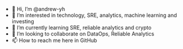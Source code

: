 - 👋 Hi, I’m @andrew-yh
- 👀 I’m interested in technology, SRE, analytics, machine learning and investing
- 🌱 I’m currently learning SRE, reliable analytics and crypto
- 💞️ I’m looking to collaborate on DataOps, Reliable Analytics
- 📫 How to reach me here in GitHub

<!---
andrew-yh/andrew-yh is a ✨ special ✨ repository because its `README.md` (this file) appears on your GitHub profile.
You can click the Preview link to take a look at your changes.
--->
